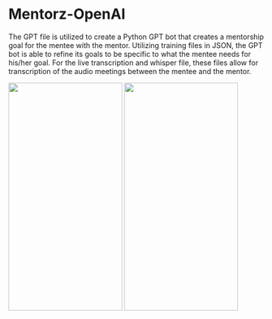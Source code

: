 # Mentorz-OpenAI

The GPT file is utilized to create a Python GPT bot that creates a mentorship goal for the mentee with the mentor. Utilizing training files in JSON, the GPT 
bot is able to refine its goals to be specific to what the mentee needs for his/her goal. For the live transcription and whisper file, these files allow for transcription 
of the audio meetings between the mentee and the mentor.

<img src="https://github.com/efang12-stack/Mentorz-OpenAI/assets/122645724/83340885-0deb-4e6c-beb0-d93dd3f9b929" width="224" height="448">
<img src="https://github.com/efang12-stack/Mentorz-OpenAI/assets/122645724/edae8bb8-7fa1-4fb9-9072-6dd60341011a" width="224" height="448">

